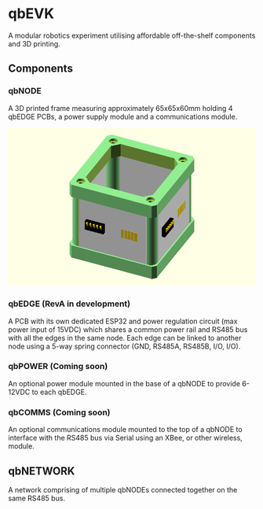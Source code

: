 # qbEVK
A modular robotics experiment utilising affordable off-the-shelf components and 3D printing.

## Components

### qbNODE
A 3D printed frame measuring approximately 65x65x60mm holding 4 qbEDGE PCBs, a power supply module and a communications module.

![Exported CAD of RevA qbNODE, excluding power and comms modules](https://github.com/peterwallhead/qbEVK/blob/master/components/qbNODE/RevA/cad/exports/qbNODE-RevA.png)

### qbEDGE (RevA in development)
A PCB with its own dedicated ESP32 and power regulation circuit (max power input of 15VDC) which shares a common power rail and RS485 bus with all the edges in the same node. Each edge can be linked to another node using a 5-way spring connector (GND, RS485A, RS485B, I/O, I/O).

### qbPOWER (Coming soon)
An optional power module mounted in the base of a qbNODE to provide 6-12VDC to each qbEDGE.

### qbCOMMS (Coming soon)
An optional communications module mounted to the top of a qbNODE to interface with the RS485 bus via Serial using an XBee, or other wireless, module.

## qbNETWORK
A network comprising of multiple qbNODEs connected together on the same RS485 bus.
